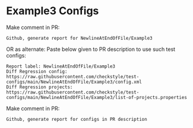 # Example3 Configs
Make comment in PR:
```
Github, generate report for NewlineAtEndOfFile/Example3
```
OR as alternate:
Paste below given to PR description to use such test configs:
```
Report label: NewlineAtEndOfFile/Example3
Diff Regression config: https://raw.githubusercontent.com/checkstyle/test-configs/main/NewlineAtEndOfFile/Example3/config.xml
Diff Regression projects: https://raw.githubusercontent.com/checkstyle/test-configs/main/NewlineAtEndOfFile/Example3/list-of-projects.properties
```
Make comment in PR:
```
Github, generate report for configs in PR description
```
